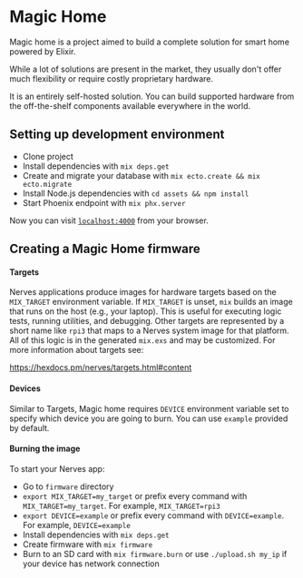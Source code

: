 # Magic Home

Magic home is a project aimed to build a complete solution for smart home powered by Elixir.

While a lot of solutions are present in the market, they usually don't offer much flexibility or require costly proprietary hardware.

It is an entirely self-hosted solution. You can build supported hardware from the off-the-shelf components available everywhere in the world.

## Setting up development environment

  * Clone project
  * Install dependencies with `mix deps.get`
  * Create and migrate your database with `mix ecto.create && mix ecto.migrate`
  * Install Node.js dependencies with `cd assets && npm install`
  * Start Phoenix endpoint with `mix phx.server`

  Now you can visit [`localhost:4000`](http://localhost:4000) from your browser.

## Creating a Magic Home firmware

#### Targets

Nerves applications produce images for hardware targets based on the
`MIX_TARGET` environment variable. If `MIX_TARGET` is unset, `mix` builds an
image that runs on the host (e.g., your laptop). This is useful for executing
logic tests, running utilities, and debugging. Other targets are represented by
a short name like `rpi3` that maps to a Nerves system image for that platform.
All of this logic is in the generated `mix.exs` and may be customized. For more
information about targets see:

https://hexdocs.pm/nerves/targets.html#content

#### Devices

Similar to Targets, Magic home requires `DEVICE` environment variable set to
specify which device you are going to burn. You can use `example` provided by default.

#### Burning the image

To start your Nerves app:
  * Go to `firmware` directory
  * `export MIX_TARGET=my_target` or prefix every command with
    `MIX_TARGET=my_target`. For example, `MIX_TARGET=rpi3`
  * `export DEVICE=example` or prefix every command with
    `DEVICE=example`. For example, `DEVICE=example`
  * Install dependencies with `mix deps.get`
  * Create firmware with `mix firmware`
  * Burn to an SD card with `mix firmware.burn` or use `./upload.sh my_ip` if your device has network connection

